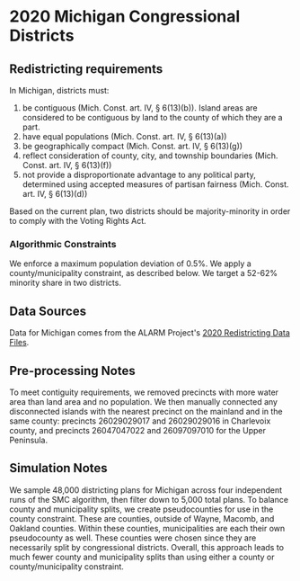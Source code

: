 # 2020 Michigan Congressional Districts

## Redistricting requirements
In Michigan, districts must:

1. be contiguous (Mich. Const. art. IV, § 6(13)(b)). Island areas are considered to be contiguous by land to the county of which they are a part.
1. have equal populations (Mich. Const. art. IV, § 6(13)(a))
1. be geographically compact (Mich. Const. art. IV, § 6(13)(g))
1. reflect consideration of county, city, and township boundaries (Mich. Const. art. IV, § 6(13)(f))
1. not provide a disproportionate advantage to any political party, determined using accepted measures of partisan fairness (Mich. Const. art. IV, § 6(13)(d))

Based on the current plan, two districts should be majority-minority in order to comply with the Voting Rights Act.


### Algorithmic Constraints
We enforce a maximum population deviation of 0.5%.
We apply a county/municipality constraint, as described below. 
We target a 52-62% minority share in two districts.

## Data Sources
Data for Michigan comes from the ALARM Project's [2020 Redistricting Data Files](https://alarm-redist.github.io/posts/2021-08-10-census-2020/).

## Pre-processing Notes
To meet contiguity requirements, we removed precincts with more water area than land area and no population.
We then manually connected any disconnected islands with the nearest precinct on the mainland and in the same county: precincts 26029029017 and 26029029016 in Charlevoix county, and precincts 26047047022 and 26097097010 for the Upper Peninsula.

## Simulation Notes
We sample 48,000 districting plans for Michigan across four independent runs of the SMC algorithm, then filter down to 5,000 total plans.
To balance county and municipality splits, we create pseudocounties for use in the county constraint. These are counties, outside of Wayne, Macomb, and Oakland counties. Within these counties, municipalities are each their own pseudocounty as well.  These counties were chosen since they are necessarily split by congressional districts.  Overall, this approach leads to much fewer county and municipality splits than using either a county or county/municipality constraint.
